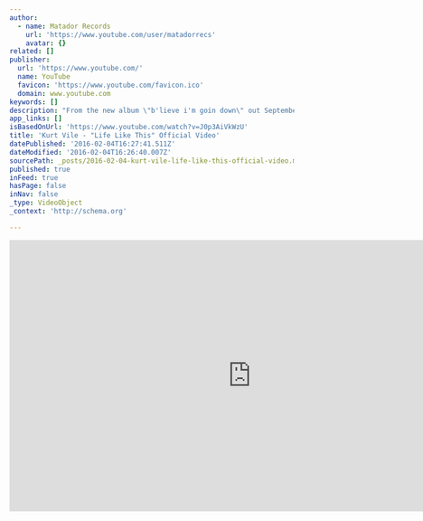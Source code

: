 ```yaml
---
author:
  - name: Matador Records
    url: 'https://www.youtube.com/user/matadorrecs'
    avatar: {}
related: []
publisher:
  url: 'https://www.youtube.com/'
  name: YouTube
  favicon: 'https://www.youtube.com/favicon.ico'
  domain: www.youtube.com
keywords: []
description: "From the new album \"b'lieve i'm goin down\" out September 25th and available for pre-order: http://smarturl.it/blieve_im_goin_downi Directed by Adam Avilla (http://www.adamavilla.com/) - full credits below Pre-order \"b'lieve i'm goin down\": Matador Store: http://smarturl.it/blieve_im_goin_down iTunes: http://smarturl.it/blieve_im_goin_downi Amazon: http://smarturl.it/blieve_im_goin_downa Google Play: http://smarturl.it/blieve_im_goin_downg Stream: http://smarturl.it/blieve_im_goin_downs http://kurtvile.com/ https://www.facebook.com/kurtvileofphilly https://twitter.com/therealkurtvile https://instagram.com/kurtvile/ http://therealkurtvile.tumblr.com/ http://matadorrecords.com/ Video credits: Adam Avilla - Writer, Director, Animator Ethan Indorf - Director of Photography Randi Wilens - Executive Producer"
app_links: []
isBasedOnUrl: 'https://www.youtube.com/watch?v=J0p3AiVkWzU'
title: 'Kurt Vile - "Life Like This" Official Video'
datePublished: '2016-02-04T16:27:41.511Z'
dateModified: '2016-02-04T16:26:40.007Z'
sourcePath: _posts/2016-02-04-kurt-vile-life-like-this-official-video.md
published: true
inFeed: true
hasPage: false
inNav: false
_type: VideoObject
_context: 'http://schema.org'

---
```

<iframe src="https://cdn.embedly.com/widgets/media.html?src=https%3A%2F%2Fwww.youtube.com%2Fembed%2FJ0p3AiVkWzU%3Ffeature%3Doembed&amp;url=https%3A%2F%2Fwww.youtube.com%2Fwatch%3Fv%3DJ0p3AiVkWzU&amp;image=https%3A%2F%2Fi.ytimg.com%2Fvi%2FJ0p3AiVkWzU%2Fhqdefault.jpg&amp;key=b7d04c9b404c499eba89ee7072e1c4f7&amp;type=text%2Fhtml&amp;schema=youtube" width="854" height="480" scrolling="no" frameborder="0" allowfullscreen="allowfullscreen" style=""></iframe>